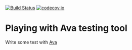 [![Build Status](https://travis-ci.org/Tonours/playing-with-ava.png)](https://travis-ci.org/Tonours/playing-with-ava)  [![codecov.io](https://codecov.io/github/Tonours/playing-with-ava/coverage.svg?branch=master)](https://codecov.io/github/Tonours/playing-with-ava?branch=master)

# Playing with Ava testing tool

Write some test with [Ava](https://github.com/avajs/ava)
